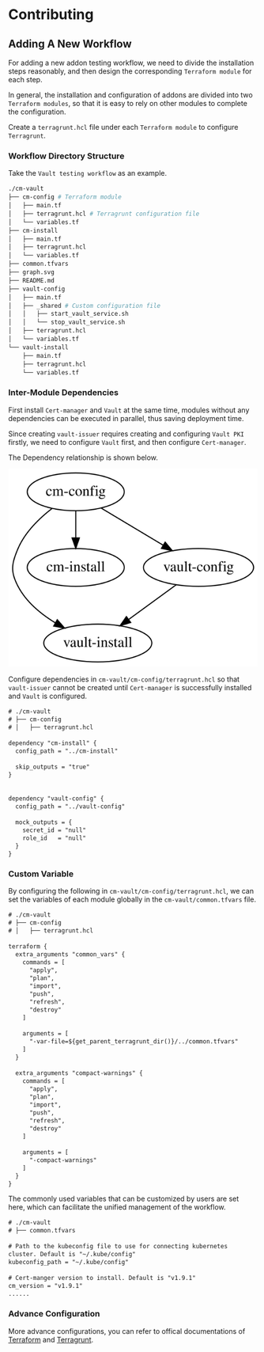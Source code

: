 # Contributing

## Adding A New Workflow

For adding a new addon testing workflow, we need to divide the installation steps reasonably, and then design the corresponding `Terraform module` for each step.

In general, the installation and configuration of addons are divided into two `Terraform modules`, so that it is easy to rely on other modules to complete the configuration.

Create a `terragrunt.hcl` file under each `Terraform module` to configure `Terragrunt`.

### Workflow Directory Structure

Take the `Vault testing workflow` as an example.

```bash
./cm-vault
├── cm-config # Terraform module
│   ├── main.tf
│   ├── terragrunt.hcl # Terragrunt configuration file
│   └── variables.tf
├── cm-install
│   ├── main.tf
│   ├── terragrunt.hcl
│   └── variables.tf
├── common.tfvars
├── graph.svg
├── README.md
├── vault-config
│   ├── main.tf
│   ├── _shared # Custom configuration file
│   │   ├── start_vault_service.sh
│   │   └── stop_vault_service.sh
│   ├── terragrunt.hcl
│   └── variables.tf
└── vault-install
    ├── main.tf
    ├── terragrunt.hcl
    └── variables.tf
```

### Inter-Module Dependencies

First install `Cert-manager` and `Vault` at the same time, modules without any dependencies can be executed in parallel, thus saving deployment time.

Since creating `vault-issuer` requires creating and configuring `Vault PKI` firstly, we need to configure `Vault` first, and then configure `Cert-manager`.

The Dependency relationship is shown below.

![image](cm-vault/graph.svg)

Configure dependencies in `cm-vault/cm-config/terragrunt.hcl` so that `vault-issuer` cannot be created until `Cert-manager` is successfully installed and `Vault` is configured.

```
# ./cm-vault
# ├── cm-config
# │   ├── terragrunt.hcl

dependency "cm-install" {
  config_path = "../cm-install"

  skip_outputs = "true"
}


dependency "vault-config" {
  config_path = "../vault-config"

  mock_outputs = {
    secret_id = "null"
    role_id   = "null"
  }
}
```

### Custom Variable

By configuring the following in `cm-vault/cm-config/terragrunt.hcl`, we can set the variables of each module globally in the `cm-vault/common.tfvars` file.

```
# ./cm-vault
# ├── cm-config
# │   ├── terragrunt.hcl

terraform {
  extra_arguments "common_vars" {
    commands = [
      "apply",
      "plan",
      "import",
      "push",
      "refresh",
      "destroy"
    ]

    arguments = [
      "-var-file=${get_parent_terragrunt_dir()}/../common.tfvars"
    ]
  }

  extra_arguments "compact-warnings" {
    commands = [
      "apply",
      "plan",
      "import",
      "push",
      "refresh",
      "destroy"
    ]

    arguments = [
      "-compact-warnings"
    ]
  }
}
```

The commonly used variables that can be customized by users are set here, which can facilitate the unified management of the workflow.

```
# ./cm-vault
# ├── common.tfvars

# Path to the kubeconfig file to use for connecting kubernetes cluster. Default is "~/.kube/config"
kubeconfig_path = "~/.kube/config"

# Cert-manger version to install. Default is "v1.9.1"
cm_version = "v1.9.1"
......
```

### Advance Configuration

More advance configurations, you can refer to offical documentations of [Terraform](https://www.terraform.io/docs) and [Terragrunt](https://terragrunt.gruntwork.io/docs/).
